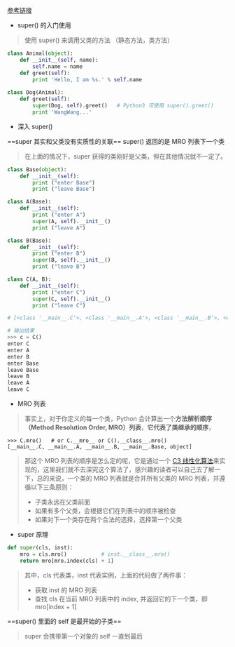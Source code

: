 [参考链接](http://python.jobbole.com/86787/)
- super() 的入门使用

>使用 super() 来调用父类的方法 （静态方法，类方法）

```python
class Animal(object):
    def __init__(self, name):
        self.name = name
    def greet(self):
        print 'Hello, I am %s.' % self.name
 
class Dog(Animal):
    def greet(self):
        super(Dog, self).greet()   # Python3 可使用 super().greet()
        print 'WangWang...'
```

- 深入 super()

==super 其实和父类没有实质性的关联==   super() 返回的是 MRO 列表下一个类

> 在上面的情况下，super 获得的类刚好是父类，但在其他情况就不一定了。

```python
class Base(object):
    def __init__(self):
        print ("enter Base")
        print ("leave Base")

class A(Base):
    def __init__(self):
        print ("enter A")
        super(A, self).__init__()
        print ("leave A")

class B(Base):
    def __init__(self):
        print ("enter B")
        super(B, self).__init__()
        print ("leave B")

class C(A, B):
    def __init__(self):
        print ("enter C")
        super(C, self).__init__()
        print ("leave C")

# [<class '__main__.C'>, <class '__main__.A'>, <class '__main__.B'>, <class '__main__.Base'>, <class 'object'>]

# 输出结果
>>> c = C()
enter C
enter A
enter B
enter Base
leave Base
leave B
leave A
leave C
```

- MRO 列表

> 事实上，对于你定义的每一个类，Python 会计算出一个**方法解析顺序（Method Resolution Order, MRO）列表**，**它代表了类继承的顺序**，

```
>>> C.mro()   # or C.__mro__ or C().__class__.mro()
[__main__.C, __main__.A, __main__.B, __main__.Base, object]
```

> 那这个 MRO 列表的顺序是怎么定的呢，它是通过一个 [C3 线性化算法](https://www.python.org/download/releases/2.3/mro/)来实现的，这里我们就不去深究这个算法了，感兴趣的读者可以自己去了解一下，总的来说，一个类的 MRO 列表就是合并所有父类的 MRO 列表，并遵循以下三条原则：
>
> - 子类永远在父类前面
> - 如果有多个父类，会根据它们在列表中的顺序被检查
> - 如果对下一个类存在两个合法的选择，选择第一个父类

- super 原理

```python
def super(cls, inst):
    mro = cls.mro()           # inst.__class__.mro()
    return mro[mro.index(cls) + 1]
```

> 其中，cls 代表类，inst 代表实例，上面的代码做了两件事：
>
> - 获取 inst 的 MRO 列表
> - 查找 cls 在当前 MRO 列表中的 index, 并返回它的下一个类，即 mro[index + 1]

==super() 里面的 self 是最开始的子类==

>  super 会携带第一个对象的 self 一直到最后